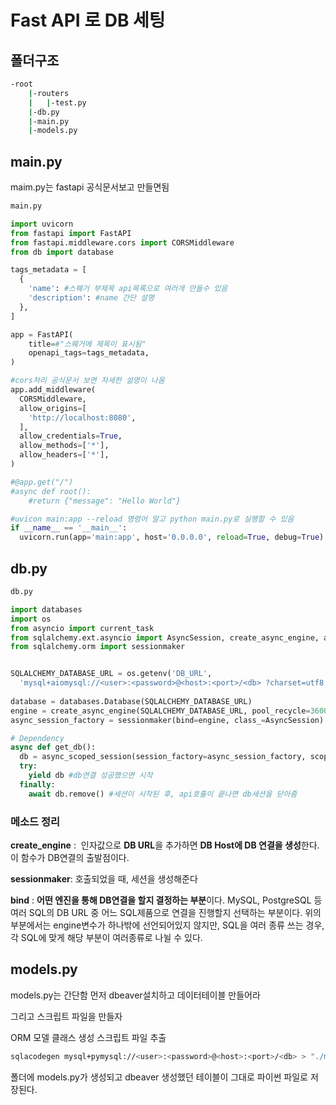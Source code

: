 # Fast API 로 DB 세팅

## 폴더구조

```bash
-root
	|-routers
	|	|-test.py 
	|-db.py
	|-main.py
	|-models.py
```

## main.py
maim.py는 fastapi 공식문서보고 만들면됨

```python
main.py

import uvicorn
from fastapi import FastAPI
from fastapi.middleware.cors import CORSMiddleware
from db import database

tags_metadata = [
  {
	'name': #스웨거 부제목 api목록으로 여러개 만들수 있음
    'description': #name 간단 설명
  },
]

app = FastAPI(
	title=#"스웨거에 제목이 표시됨"
	openapi_tags=tags_metadata,
)

#cors처리 공식문서 보면 자세한 설명이 나옴
app.add_middleware(
  CORSMiddleware,
  allow_origins=[
    'http://localhost:8080',
  ],
  allow_credentials=True,
  allow_methods=['*'],
  allow_headers=['*'],
)

#@app.get("/")
#async def root():
    #return {"message": "Hello World"}

#uvicon main:app --reload 명령어 말고 python main.py로 실행할 수 있음
if __name__ == '__main__': 
  uvicorn.run(app='main:app', host='0.0.0.0', reload=True, debug=True)
```

## db.py

```python
db.py

import databases
import os
from asyncio import current_task
from sqlalchemy.ext.asyncio import AsyncSession, create_async_engine, async_scoped_session
from sqlalchemy.orm import sessionmaker


SQLALCHEMY_DATABASE_URL = os.getenv('DB_URL',
  'mysql+aiomysql://<user>:<password>@<host>:<port>/<db> ?charset=utf8')
 
database = databases.Database(SQLALCHEMY_DATABASE_URL)
engine = create_async_engine(SQLALCHEMY_DATABASE_URL, pool_recycle=3600)
async_session_factory = sessionmaker(bind=engine, class_=AsyncSession)

# Dependency
async def get_db():
  db = async_scoped_session(session_factory=async_session_factory, scopefunc=current_task)
  try:
    yield db #db연결 성공했으면 시작
  finally:
    await db.remove() #세션이 시작된 후, api호출이 끝나면 db세션을 닫아줌
```

### 메소드 정리

**create_engine** :  인자값으로 **DB URL**을 추가하면 **DB Host에 DB 연결을 생성**한다. 이 함수가 DB연결의 출발점이다.

**sessionmaker**: 호출되었을 때, 세션을 생성해준다

**bind** : **어떤 엔진을 통해 DB연결을 할지 결정하는 부분**이다. MySQL, PostgreSQL 등 여러 SQL의 DB URL 중 어느 SQL제품으로 연결을 진행할지 선택하는 부분이다. 위의 부분에서는 engine변수가 하나밖에 선언되어있지 않지만, SQL을 여러 종류 쓰는 경우, 각 SQL에 맞게 해당 부분이 여러종류로 나뉠 수 있다.

## models.py

models.py는 간단함 먼저 dbeaver설치하고 데이터테이블 만들어라 

그리고 스크립트 파일을 만들자 

ORM 모델 클래스 생성 스크립트 파일 추출
```bash
sqlacodegen mysql+pymysql://<user>:<password>@<host>:<port>/<db> > "./models.py"
```
폴더에 models.py가 생성되고 dbeaver 생성했던 테이블이 그대로 파이썬 파일로 저장된다. 